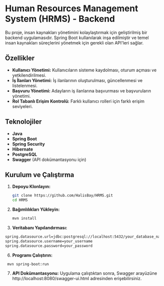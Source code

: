 # Human Resources Management System (HRMS) - Backend

Bu proje, insan kaynakları yönetimini kolaylaştırmak için geliştirilmiş bir backend uygulamasıdır. Spring Boot kullanılarak inşa edilmiştir ve temel insan kaynakları süreçlerini yönetmek için gerekli olan API'leri sağlar.

## Özellikler

- **Kullanıcı Yönetimi:** Kullanıcıların sisteme kaydolması, oturum açması ve yetkilendirilmesi.
- **İş İlanları Yönetimi:** İş ilanlarının oluşturulması, güncellenmesi ve listelenmesi.
- **Başvuru Yönetimi:** Adayların iş ilanlarına başvurması ve başvuruların yönetimi.
- **Rol Tabanlı Erişim Kontrolü:** Farklı kullanıcı rolleri için farklı erişim seviyeleri.

## Teknolojiler

- **Java**
- **Spring Boot**
- **Spring Security**
- **Hibernate**
- **PostgreSQL**
- **Swagger** (API dokümantasyonu için)

## Kurulum ve Çalıştırma

1. **Depoyu Klonlayın:**

   ```bash
   git clone https://github.com/HalisBay/HRMS.git
   cd HRMS
   ```
2. **Bağımlılıkları Yükleyin:**
   ```bash
   mvn install
   ```
4. **Veritabanı Yapılandırması:**
  ```bash
  spring.datasource.url=jdbc:postgresql://localhost:5432/your_database_name
  spring.datasource.username=your_username
  spring.datasource.password=your_password
  ```
6. **Programı Çalıştırın:**
  ```
   mvn spring-boot:run
  ```
7. **API Dokümantasyonu:**
  Uygulama çalıştıktan sonra, Swagger arayüzüne http://localhost:8080/swagger-ui.html adresinden erişebilirsiniz.


